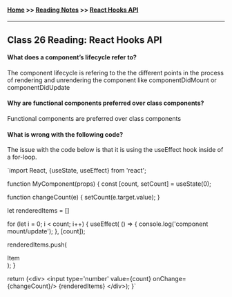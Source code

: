 #### [Home](https://joelmwatson.github.io) >> [Reading Notes](https://joelmwatson.github.io/reading-notes) >> [React Hooks API](https://JoelMWatson.github.io/reading-notes/class-26-reading)

---

## Class 26 Reading: React Hooks API

#### What does a component’s lifecycle refer to?

The component lifecycle is refering to the the different points in the process of
rendering and unrendering the component like componentDidMount or componentDidUpdate

#### Why are functional components preferred over class components?

Functional components are preferred over class components

#### What is wrong with the following code?

The issue with the code below is that it is using the useEffect hook inside of a
for-loop.

`import React, {useState, useEffect} from 'react';

function MyComponent(props) {
const [count, setCount] = useState(0);

function changeCount(e) {
setCount(e.target.value);
}

let renderedItems = []

for (let i = 0; i < count; i++) {
useEffect( () => {
console.log('component mount/update');
}, [count]);

renderedItems.push(<div key={i}>Item</div>);
}

return (\<div>
\<input type='number' value={count} onChange={changeCount}/>
{renderedItems}
\</div>);
}`
